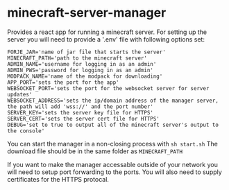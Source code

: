 # minecraft-server-manager
Provides a react app for running a minecraft server. For setting up the server you will need to provide a '.env' file with following options set:
```
FORJE_JAR='name of jar file that starts the server'
MINECRAFT_PATH='path to the minecraft server'
ADMIN_NAME='username for logging in as an admin'
ADMIN_PWS='password for logging in as an admin'
MODPACK_NAME='name of the modpack for downloading'
APP_PORT='sets the port for the app'
WEBSOCKET_PORT='sets the port for the websocket server for server updates'
WEBSOCKET_ADDRESS='sets the ip/domain address of the manager server, the path will add 'wss://' and the port number'
SERVER_KEY='sets the server key file for HTTPS'
SERVER_CERT='sets the server cert file for HTTPS'
DEBUG='set to true to output all of the minecraft server's output to the console'
```
You can start the manager in a non-closing process with `sh start.sh`
The download file should be in the same folder as `MINECRAFT_PATH`

If you want to make the manager accessable outside of your network you will need to setup port forwarding to the ports. You will also need to supply certificates for the HTTPS protocal.
